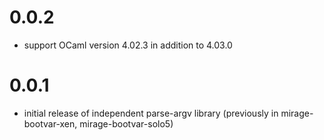 0.0.2
=====

* support OCaml version 4.02.3 in addition to 4.03.0

0.0.1
=====

* initial release of independent parse-argv library (previously in mirage-bootvar-xen, mirage-bootvar-solo5)
